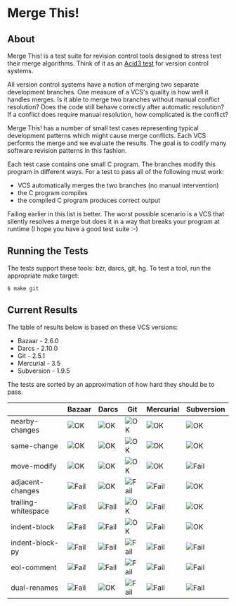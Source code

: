 Merge This!
===========

About
-----

Merge This! is a test suite for revision control tools designed to stress
test their merge algorithms.  Think of it as
an [Acid3 test](http://acid3.acidtests.org/) for version control systems.

All version control systems have a notion of merging two separate
development branches.  One measure of a VCS's quality is how well
it handles merges.  Is it able to merge two branches without manual
conflict resolution?  Does the code still behave correctly after
automatic resolution?  If a conflict does require manual resolution, how
complicated is the conflict?

Merge This! has a number of small test cases representing typical
development patterns which might cause merge conflicts.  Each VCS
performs the merge and we evaluate the results.  The goal is to
codify many software revision patterns in this fashion.

Each test case contains one small C program.  The branches modify
this program in different ways.  For a test to pass all
of the following must work:

  * VCS automatically merges the two branches (no manual intervention)
  * the C program compiles
  * the compiled C program produces correct output

Failing earlier in this list is better.  The worst possible scenario
is a VCS that silently resolves a merge but does it in a way that
breaks your program at runtime (I hope you have a good test suite :-)

Running the Tests
-----------------

The tests support these tools: bzr, darcs, git, hg.  To test a tool,
run the appropriate make target:

    $ make git

Current Results
---------------

The table of results below is based on these VCS versions:

  * Bazaar - 2.6.0
  * Darcs - 2.10.0
  * Git - 2.5.1
  * Mercurial - 3.5
  * Subversion - 1.9.5

The tests are sorted by an approximation of how hard they should
be to pass.

|                | Bazaar | Darcs | Git | Mercurial | Subversion |
| -------------- | ------ | ----- | --- | ---------- | ---------- |
| nearby-changes | ![OK](https://raw.githubusercontent.com/mndrix/merge-this/master/img/ok.png) | ![OK](https://raw.githubusercontent.com/mndrix/merge-this/master/img/ok.png) | ![OK](https://raw.githubusercontent.com/mndrix/merge-this/master/img/ok.png) | ![OK](https://raw.githubusercontent.com/mndrix/merge-this/master/img/ok.png) | ![OK](https://raw.githubusercontent.com/mndrix/merge-this/master/img/ok.png) |
| same-change | ![OK](https://raw.githubusercontent.com/mndrix/merge-this/master/img/ok.png) | ![OK](https://raw.githubusercontent.com/mndrix/merge-this/master/img/ok.png) | ![OK](https://raw.githubusercontent.com/mndrix/merge-this/master/img/ok.png) | ![OK](https://raw.githubusercontent.com/mndrix/merge-this/master/img/ok.png) | ![OK](https://raw.githubusercontent.com/mndrix/merge-this/master/img/ok.png) |
| move-modify | ![OK](https://raw.githubusercontent.com/mndrix/merge-this/master/img/ok.png) | ![OK](https://raw.githubusercontent.com/mndrix/merge-this/master/img/ok.png) | ![OK](https://raw.githubusercontent.com/mndrix/merge-this/master/img/ok.png) | ![OK](https://raw.githubusercontent.com/mndrix/merge-this/master/img/ok.png) | ![Fail](https://raw.githubusercontent.com/mndrix/merge-this/master/img/fail.png) |
| adjacent-changes | ![Fail](https://raw.githubusercontent.com/mndrix/merge-this/master/img/fail.png) | ![OK](https://raw.githubusercontent.com/mndrix/merge-this/master/img/ok.png) | ![Fail](https://raw.githubusercontent.com/mndrix/merge-this/master/img/fail.png) | ![Fail](https://raw.githubusercontent.com/mndrix/merge-this/master/img/fail.png) | ![OK](https://raw.githubusercontent.com/mndrix/merge-this/master/img/ok.png) |
| trailing-whitespace | ![Fail](https://raw.githubusercontent.com/mndrix/merge-this/master/img/fail.png) | ![Fail](https://raw.githubusercontent.com/mndrix/merge-this/master/img/fail.png) | ![OK](https://raw.githubusercontent.com/mndrix/merge-this/master/img/ok.png) | ![Fail](https://raw.githubusercontent.com/mndrix/merge-this/master/img/fail.png) | ![OK](https://raw.githubusercontent.com/mndrix/merge-this/master/img/ok.png) |
| indent-block | ![Fail](https://raw.githubusercontent.com/mndrix/merge-this/master/img/fail.png) | ![Fail](https://raw.githubusercontent.com/mndrix/merge-this/master/img/fail.png) | ![OK](https://raw.githubusercontent.com/mndrix/merge-this/master/img/ok.png) | ![Fail](https://raw.githubusercontent.com/mndrix/merge-this/master/img/fail.png) | ![OK](https://raw.githubusercontent.com/mndrix/merge-this/master/img/ok.png) |
| indent-block-py | ![Fail](https://raw.githubusercontent.com/mndrix/merge-this/master/img/fail.png) | ![Fail](https://raw.githubusercontent.com/mndrix/merge-this/master/img/fail.png) | ![Fail](https://raw.githubusercontent.com/mndrix/merge-this/master/img/fail.png) | ![Fail](https://raw.githubusercontent.com/mndrix/merge-this/master/img/fail.png) | ![Fail](https://raw.githubusercontent.com/mndrix/merge-this/master/img/fail.png) |
| eol-comment | ![Fail](https://raw.githubusercontent.com/mndrix/merge-this/master/img/fail.png) | ![Fail](https://raw.githubusercontent.com/mndrix/merge-this/master/img/fail.png) | ![Fail](https://raw.githubusercontent.com/mndrix/merge-this/master/img/fail.png) | ![Fail](https://raw.githubusercontent.com/mndrix/merge-this/master/img/fail.png) | ![Fail](https://raw.githubusercontent.com/mndrix/merge-this/master/img/fail.png) |
| dual-renames | ![Fail](https://raw.githubusercontent.com/mndrix/merge-this/master/img/fail.png) | ![OK](https://raw.githubusercontent.com/mndrix/merge-this/master/img/ok.png) | ![Fail](https://raw.githubusercontent.com/mndrix/merge-this/master/img/fail.png) | ![Fail](https://raw.githubusercontent.com/mndrix/merge-this/master/img/fail.png) | ![Fail](https://raw.githubusercontent.com/mndrix/merge-this/master/img/fail.png) |
